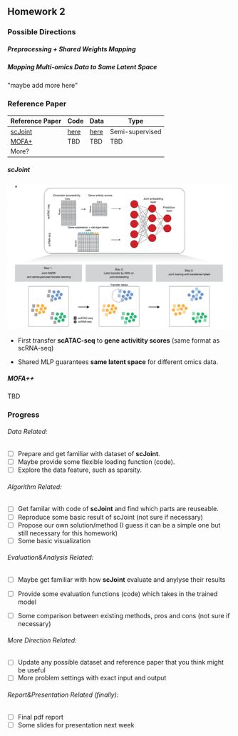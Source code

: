 ## Homework 2 

### Possible Directions

##### Preprocessing + Shared Weights Mapping

##### Mapping Multi-omics Data to Same Latent Space

"maybe add more here"



### Reference Paper

| Reference Paper                                              | Code                                          | Data                                                         | Type            |
| ------------------------------------------------------------ | --------------------------------------------- | ------------------------------------------------------------ | --------------- |
| [scJoint](https://www.nature.com/articles/s41587-021-01161-6) | [here](https://github.com/SydneyBioX/scJoint) | [here](https://www.nature.com/articles/s41587-021-01161-6#data-availability) | Semi-supervised |
| [MOFA+](https://genomebiology.biomedcentral.com/articles/10.1186/s13059-020-02015-1) | TBD                                           | TBD                                                          | TBD             |
| More?                                                        |                                               |                                                              |                 |

##### scJoint

![image-20221025161003056](README.assets/image-20221025161003056.png)

* First transfer **scATAC-seq** to **gene activitity scores** (same format as scRNA-seq)

* Shared MLP guarantees **same latent space** for different omics data.

  

##### MOFA++

TBD



### Progress

###### Data Related:

- [ ] Prepare and get familiar with dataset of **scJoint**. 
- [ ]  Maybe provide some flexible loading function (code).
- [ ] Explore the data feature, such as sparsity.

###### Algorithm Related: 

- [ ] Get familar with code of **scJoint** and find which parts are reuseable.
- [ ] Reproduce some basic result of scJoint (not sure if necessary)
- [ ] Propose our own solution/method (I guess it can be a simple one but still necessary for this homework)
- [ ] Some basic visualization

###### Evaluation&Analysis Related:

- [ ] Maybe get familiar with how **scJoint** evaluate and anylyse their results
- [ ] Provide some evaluation functions (code) which takes in the trained model

- [ ] Some comparison between existing methods, pros and cons (not sure if necessary)

###### More Direction Related: 

- [ ] Update any possible dataset and reference paper that you think might be useful
- [ ] More problem settings with exact input and output

###### Report&Presentation Related (finally):

- [ ] Final pdf report
- [ ] Some slides for presentation next week
